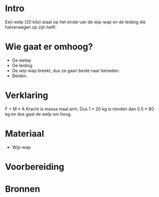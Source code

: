 # Intro
Een welp (20 kilo) staat op het einde van de wip-wap en de leiding die halverwegen op zijn helft.

# Wie gaat er omhoog?
- De welep
- De leiding
- De wip-wap breekt, dus ze gaan beide naar beneden.
- Beiden.
  
# Verklaring
F = M * A Kracht is massa maal arm. Dus 1 * 20 kg is minden dan 0.5 * 80 kg en dus gaat de welp om hoog.
  

# Materiaal
- Wip-wap

# Voorbereiding


# Bronnen

